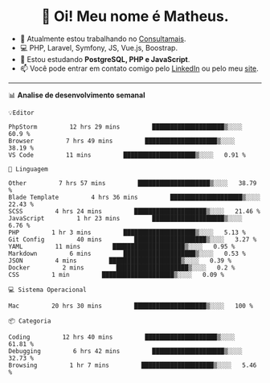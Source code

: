 <h1 align="center">👋 Oi! Meu nome é Matheus.</h1>

- 🔭 Atualmente estou trabalhando no [Consultamais](https://consultamais.com.br/).
- 💻 PHP, Laravel, Symfony, JS, Vue.js, Boostrap.
- 🌱 Estou estudando **PostgreSQL, PHP e JavaScript**.
- 📫 Você pode entrar em contato comigo pelo [LinkedIn](https://www.linkedin.com/in/matheuscamargoxavier/) ou pelo meu [site](https://matheuscamargo.co).

-------

📊 **Analise de desenvolvimento semanal**
```text
💡Editor

PhpStorm         12 hrs 29 mins         ████████████████████▒░░░░   60.9 % 
Browser         7 hrs 49 mins         ████████████████████▒░░░░   38.19 % 
VS Code         11 mins         ████████████████████▒░░░░   0.91 % 
```
```text
💬 Linguagem

Other         7 hrs 57 mins         ████████████████████▒░░░░   38.79 % 
Blade Template         4 hrs 36 mins         ████████████████████▒░░░░   22.43 % 
SCSS         4 hrs 24 mins         ████████████████████▒░░░░   21.46 % 
JavaScript         1 hr 23 mins         ████████████████████▒░░░░   6.76 % 
PHP         1 hr 3 mins         ████████████████████▒░░░░   5.13 % 
Git Config         40 mins         ████████████████████▒░░░░   3.27 % 
YAML         11 mins         ████████████████████▒░░░░   0.95 % 
Markdown         6 mins         ████████████████████▒░░░░   0.53 % 
JSON         4 mins         ████████████████████▒░░░░   0.39 % 
Docker         2 mins         ████████████████████▒░░░░   0.2 % 
CSS         1 min         ████████████████████▒░░░░   0.09 % 
```
```text
💻 Sistema Operacional

Mac         20 hrs 30 mins         ████████████████████▒░░░░   100 % 
```
```text
📦 Categoria

Coding         12 hrs 40 mins         ████████████████████▒░░░░   61.81 % 
Debugging         6 hrs 42 mins         ████████████████████▒░░░░   32.73 % 
Browsing         1 hr 7 mins         ████████████████████▒░░░░   5.46 % 
```